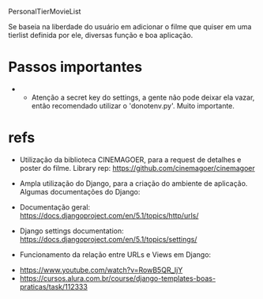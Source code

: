 PersonalTierMovieList

Se baseia na liberdade do usuário em adicionar o filme que quiser em uma tierlist definida por ele, diversas função e boa aplicação.

# Passos importantes

- - Atenção a secret key do settings, a gente não pode deixar ela vazar, então recomendado utilizar o 'donotenv.py'. Muito importante.

# refs
- Utilização da biblioteca CINEMAGOER, para a request de detalhes e poster do filme.
Library rep: https://github.com/cinemagoer/cinemagoer

- Ampla utilização do Django, para a criação do ambiente de aplicação. Algumas documentações do Django:
* Documentação geral: https://docs.djangoproject.com/en/5.1/topics/http/urls/
* Django settings documentation: https://docs.djangoproject.com/en/5.1/topics/settings/

* Funcionamento da relação entre URLs e Views em Django:
- https://www.youtube.com/watch?v=RowB5QR_IjY
- https://cursos.alura.com.br/course/django-templates-boas-praticas/task/112333
